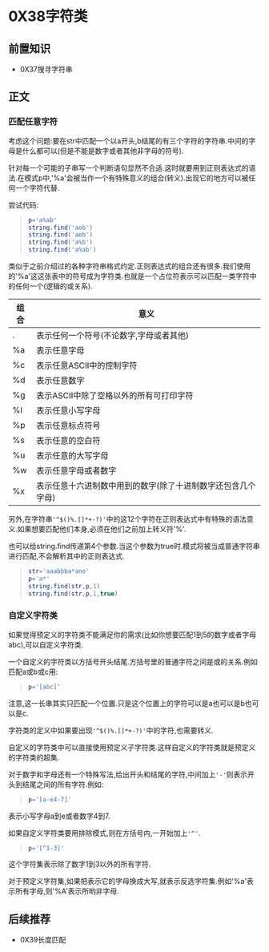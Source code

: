 # 0X38字符类

## 前置知识

* 0X37搜寻字符串

## 正文

### 匹配任意字符

考虑这个问题:要在str中匹配一个以a开头,b结尾的有三个字符的字符串.中间的字母是什么都可以(但是不能是数字或者其他非字母的符号).

针对每一个可能的子串写一个判断语句显然不合适.这时就要用到正则表达式的语法.在模式p中,'%a'会被当作一个有特殊意义的组合(转义).出现它的地方可以被任何一个字符代替.

尝试代码:

>```lua
>p='a%ab'
>string.find('aob')
>string.find('aeb')
>string.find('a%b')
>string.find('a%ab')
>```

类似于之前介绍过的各种字符串格式约定.正则表达式的组合还有很多.我们使用的'%a'这这张表中的符号成为字符类.也就是一个占位符表示可以匹配一类字符中的任何一个(逻辑的或关系).

| 组合 | 意义 |
| ---- | ---- |
| . | 表示任何一个符号(不论数字,字母或者其他) |
| %a | 表示任意字母 |
| %c | 表示任意ASCII中的控制字符 |
| %d | 表示任意数字 |
| %g | 表示ASCII中除了空格以外的所有可打印字符 |
| %l | 表示任意小写字母 |
| %p | 表示任意标点符号 |
| %s | 表示任意的空白符 |
| %u | 表示任意的大写字母 |
| %w | 表示任意字母或者数字 |
| %x | 表示任意十六进制数中用到的数字(除了十进制数字还包含几个字母) |

另外,在字符串`'^$()%.[]*+-?)'`中的这12个字符在正则表达式中有特殊的语法意义.如果想要匹配他们本身,必须在他们之前加上转义符'%'.

也可以给string.find传递第4个参数.当这个参数为true时.模式将被当成普通字符串进行匹配,不会解析其中的正则表达式.

>```lua
>str='aaabbba*ano'
>p='a*'
>string.find(str,p,1)
>string.find(str,p,1,true)
>```

### 自定义字符类

如果觉得预定义的字符类不能满足你的需求(比如你想要匹配1到5的数字或者字母abc),可以自定义字符类.

一个自定义的字符类以方括号开头结尾.方括号里的普通字符之间是或的关系.例如匹配a或b或c用:

>```lua
>p='[abc]'
>```

注意,这一长串其实只匹配一个位置.只是这个位置上的字符可以是a也可以是b也可以是c.

字符类的定义中如果要出现`'^$()%.[]*+-?)'`中的字符,也需要转义.

自定义的字符类中可以直接使用预定义子字符类.这样自定义的字符类就是预定义的字符类的超集.

对于数字和字母还有一个特殊写法,给出开头和结尾的字符,中间加上`'-'`则表示开头到结尾之间的所有字符.例如:

>```lua
>p='[a-e4-7]'
>```

表示小写字母a到e或者数字4到7.

如果自定义字符类要用排除模式,则在方括号内,一开始加上`'^'`.

>```lua
>p='[^1-3]'
>```

这个字符集表示除了数字1到3以外的所有字符.

对于预定义字符集,如果把表示它的字母换成大写,就表示反选字符集.例如'%a'表示所有字母,则'%A'表示所哟非字母.

## 后续推荐

* 0X39长度匹配